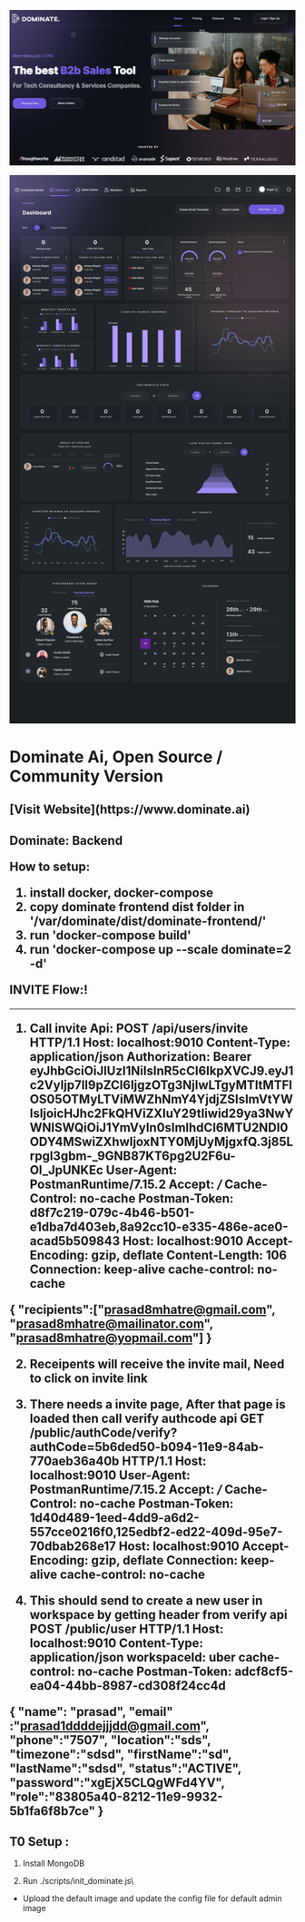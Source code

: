 ![](website_screenshot.png)

![](Dashboard.png)

<h1> Dominate Ai, Open Source / Community Version </h1>
<h2> [Visit Website](https://www.dominate.ai) <h2>

Dominate: Backend

How to setup:
1. install docker, docker-compose
2. copy dominate frontend dist folder in '/var/dominate/dist/dominate-frontend/'
3. run 'docker-compose build'
3. run 'docker-compose up --scale dominate=2 -d' 


INVITE Flow:!

------------------
1. Call invite Api:
POST /api/users/invite HTTP/1.1
Host: localhost:9010
Content-Type: application/json
Authorization: Bearer eyJhbGciOiJIUzI1NiIsInR5cCI6IkpXVCJ9.eyJ1c2VyIjp7Il9pZCI6IjgzOTg3NjIwLTgyMTItMTFlOS05OTMyLTViMWZhNmY4YjdjZSIsImVtYWlsIjoicHJhc2FkQHViZXIuY29tIiwid29ya3NwYWNlSWQiOiJ1YmVyIn0sImlhdCI6MTU2NDI0ODY4MSwiZXhwIjoxNTY0MjUyMjgxfQ.3j85Lrpgl3gbm-_9GNB87KT6pg2U2F6u-Ol_JpUNKEc
User-Agent: PostmanRuntime/7.15.2
Accept: */*
Cache-Control: no-cache
Postman-Token: d8f7c219-079c-4b46-b501-e1dba7d403eb,8a92cc10-e335-486e-ace0-acad5b509843
Host: localhost:9010
Accept-Encoding: gzip, deflate
Content-Length: 106
Connection: keep-alive
cache-control: no-cache

{
	"recipients":["prasad8mhatre@gmail.com", "prasad8mhatre@mailinator.com", "prasad8mhatre@yopmail.com"]
}

2. Receipents will receive the invite mail, Need to click on invite link
3. There needs a invite page, After that page is loaded then call verify authcode api
GET /public/authCode/verify?authCode=5b6ded50-b094-11e9-84ab-770aeb36a40b HTTP/1.1
Host: localhost:9010
User-Agent: PostmanRuntime/7.15.2
Accept: */*
Cache-Control: no-cache
Postman-Token: 1d40d489-1eed-4dd9-a6d2-557cce0216f0,125edbf2-ed22-409d-95e7-70dbab268e17
Host: localhost:9010
Accept-Encoding: gzip, deflate
Connection: keep-alive
cache-control: no-cache

4. This should send to create a new user in workspace by getting header from verify api
POST /public/user HTTP/1.1
Host: localhost:9010
Content-Type: application/json
workspaceId: uber
cache-control: no-cache
Postman-Token: adcf8cf5-ea04-44bb-8987-cd308f24cc4d

{
	"name": "prasad",
	"email" :"prasad1ddddejjjdd@gmail.com",
	"phone":"7507",
	"location":"sds",
	"timezone":"sdsd",
	"firstName":"sd",
	"lastName":"sdsd",
	"status":"ACTIVE",
	"password":"xgEjX5CLQgWFd4YV",
	"role":"83805a40-8212-11e9-9932-5b1fa6f8b7ce"
}



T0 Setup :
------------------

1. Install MongoDB

2. Run ./scripts/init_dominate.js\


- Upload the default image and update the config file for default admin image
